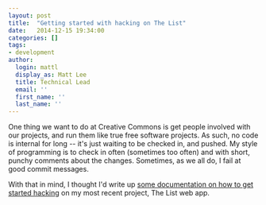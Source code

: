 ```yaml
---
layout: post
title:  "Getting started with hacking on The List"
date:   2014-12-15 19:34:00
categories: []
tags:
- development
author:
  login: mattl
  display_as: Matt Lee
  title: Technical Lead
  email: ''
  first_name: ''
  last_name: ''
---
```


One thing we want to do at Creative Commons is get people involved
with our projects, and run them like true free software projects. As
such, no code is internal for long -- it's just waiting to be checked
in, and pushed. My style of programming is to check in often
(sometimes too often) and with short, punchy comments about the
changes. Sometimes, as we all do, I fail at good commit messages.

With that in mind, I thought I'd write up
[some documentation on how to get started hacking](https://github.com/creativecommons/list/blob/master/www/_source/getting-started.md)
on my most recent project, The List web app.
